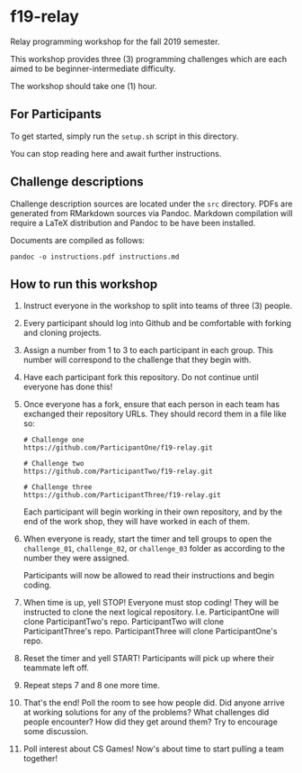 # f19-relay

Relay programming workshop for the fall 2019 semester.

This workshop provides three (3) programming challenges which are each
aimed to be beginner-intermediate difficulty.

The workshop should take one (1) hour.

## For Participants

To get started, simply run the `setup.sh` script in this directory.

You can stop reading here and await further instructions.


## Challenge descriptions

Challenge description sources are located under the `src` directory.
PDFs are generated from RMarkdown sources via Pandoc. Markdown
compilation will require a LaTeX distribution and Pandoc to be have been
installed.

Documents are compiled as follows:

```
pandoc -o instructions.pdf instructions.md
```

## How to run this workshop

1. Instruct everyone in the workshop to split into teams of three (3)
   people.

2. Every participant should log into Github and be comfortable with
   forking and cloning projects.

3. Assign a number from 1 to 3 to each participant in each group. This
   number will correspond to the challenge that they begin with.

4. Have each participant fork this repository. Do not continue until
   everyone has done this!

5. Once everyone has a fork, ensure that each person in each team has
   exchanged their repository URLs. They should record them in a file
   like so:
   ```
   # Challenge one
   https://github.com/ParticipantOne/f19-relay.git

   # Challenge two
   https://github.com/ParticipantTwo/f19-relay.git

   # Challenge three
   https://github.com/ParticipantThree/f19-relay.git
   ```
   Each participant will begin working in their own repository, and by
   the end of the work shop, they will have worked in each of them.

6. When everyone is ready, start the timer and tell groups to open the
   `challenge_01`, `challenge_02`, or `challenge_03` folder as according
   to the number they were assigned.

   Participants will now be allowed to read their instructions and begin
   coding.

7. When time is up, yell STOP! Everyone must stop coding! They will be
   instructed to clone the next logical repository. I.e. ParticipantOne
   will clone ParticipantTwo's repo. ParticipantTwo will clone
   ParticipantThree's repo. ParticipantThree will clone ParticipantOne's
   repo.

8. Reset the timer and yell START! Participants will pick up where their
   teammate left off.

9. Repeat steps 7 and 8 one more time.

10. That's the end! Poll the room to see how people did. Did anyone
    arrive at working solutions for any of the problems? What challenges
    did people encounter? How did they get around them? Try to encourage
    some discussion.

11. Poll interest about CS Games! Now's about time to start pulling a
    team together!
